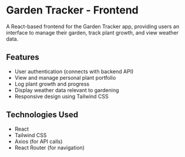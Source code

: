 # Garden Tracker - Frontend

A React-based frontend for the Garden Tracker app, providing users an interface to manage their garden, track plant growth, and view weather data.

## Features

- User authentication (connects with backend API)  
- View and manage personal plant portfolio  
- Log plant growth and progress  
- Display weather data relevant to gardening  
- Responsive design using Tailwind CSS  

## Technologies Used

- React  
- Tailwind CSS  
- Axios (for API calls)  
- React Router (for navigation)  
